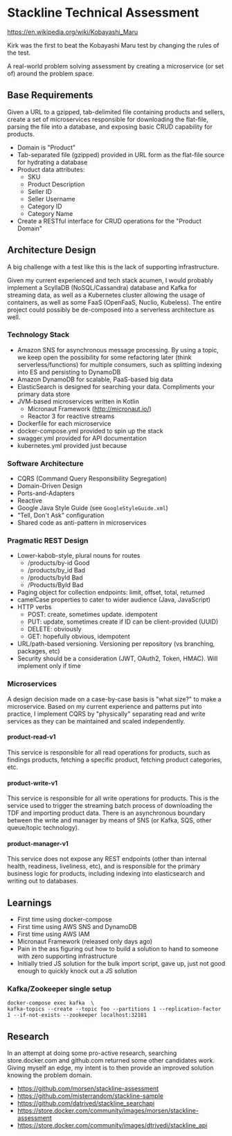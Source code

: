 # Stackline Technical Assessment

https://en.wikipedia.org/wiki/Kobayashi_Maru

Kirk was the first to beat the Kobayashi Maru test by changing the rules of the test.

A real-world problem solving assessment by creating a microservice (or set of) around the problem space.

## Base Requirements

Given a URL to a gzipped, tab-delimited file containing products and sellers, create a set of microservices responsible for downloading the flat-file, parsing the file into a database, and exposing basic CRUD capability for products.

* Domain is "Product"
* Tab-separated file (gzipped) provided in URL form as the flat-file source for hydrating a database
* Product data attributes:
  * SKU
  * Product Description
  * Seller ID
  * Seller Username
  * Category ID
  * Category Name
* Create a RESTful interface for CRUD operations for the "Product Domain"

## Architecture Design

A big challenge with a test like this is the lack of supporting infrastructure.

Given my current experienced and tech stack acumen, I would probably implement a ScyllaDB (NoSQL/Cassandra) database and Kafka for streaming data, as well as a Kubernetes cluster allowing the usage of containers, as well as some FaaS (OpenFaaS, Nuclio, Kubeless). The entire project could possibly be de-composed into a serverless architecture as well.

### Technology Stack

* Amazon SNS for asynchronous message processing. By using a topic, we keep open the possibility for some refactoring later (think serverless/functions) for multiple consumers, such as splitting indexing into ES and persisting to DynamoDB
* Amazon DynamoDB for scalable, PaaS-based big data
* ElasticSearch is designed for searching your data. Compliments your primary data store
* JVM-based microservices written in Kotlin
  * Micronaut Framework (http://micronaut.io/)
  * Reactor 3 for reactive streams
* Dockerfile for each microservice
* docker-compose.yml provided to spin up the stack
* swagger.yml provided for API documentation
* kubernetes.yml provided just because

### Software Architecture

* CQRS (Command Query Responsibility Segregation)
* Domain-Driven Design
* Ports-and-Adapters
* Reactive
* Google Java Style Guide (see `GoogleStyleGuide.xml`)
* "Tell, Don't Ask" configuration
* Shared code as anti-pattern in microservices

### Pragmatic REST Design

* Lower-kabob-style, plural nouns for routes
  * /products/by-id Good
  * /products/by_id Bad
  * /products/byId Bad
  * /Products/ById Bad
* Paging object for collection endpoints: limit, offset, total, returned
* camelCase properties to cater to wider audience (Java, JavaScript)
* HTTP verbs
  * POST: create, sometimes update. idempotent
  * PUT: update, sometimes create if ID can be client-provided (UUID)
  * DELETE: obviously
  * GET: hopefully obvious, idempotent
* URL/path-based versioning. Versioning per repository (vs branching, packages, etc)
* Security should be a consideration (JWT, OAuth2, Token, HMAC). Will implement only if time

### Microservices

A design decision made on a case-by-case basis is "what size?" to make a microservice. Based on my current experience and patterns put into practice, I implement CQRS by "physically" separating read and write services as they can be maintained and scaled independently.

#### product-read-v1

This service is responsible for all read operations for products, such as findings products, fetching a specific product, fetching product categories, etc.

#### product-write-v1

This service is responsible for all write operations for products. This is the service used to trigger the streaming batch process of downloading the TDF and importing product data. There is an asynchronous boundary between the write and manager by means of SNS (or Kafka, SQS, other queue/topic technology).

#### product-manager-v1

This service does not expose any REST endpoints (other than internal health, readiness, liveliness, etc), and is responsible for the primary business logic for products, including indexing into elasticsearch and writing out to databases.

## Learnings

* First time using docker-compose
* First time using AWS SNS and DynamoDB
* First time using AWS IAM
* Micronaut Framework (released only days ago)
* Pain in the ass figuring out how to build a solution to hand to someone with zero supporting infrastructure
* Initially tried JS solution for the bulk import script, gave up, just not good enough to quickly knock out a JS solution

### Kafka/Zookeeper single setup

```
docker-compose exec kafka  \
kafka-topics --create --topic foo --partitions 1 --replication-factor 1 --if-not-exists --zookeeper localhost:32181
```

## Research

In an attempt at doing some pro-active research, searching store.docker.com and github.com returned some other candidates work. Giving myself an edge, my intent is to then provide an improved solution knowing the problem domain.

* https://github.com/morsen/stackline-assessment
* https://github.com/misterrandom/stackline-sample
* https://github.com/datrived/stackline_searchapi
* https://store.docker.com/community/images/morsen/stackline-assessment
* https://store.docker.com/community/images/dtrivedi/stackline_api
